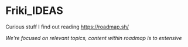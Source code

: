 # Friki_IDEAS

Curious stuff I find out reading https://roadmap.sh/ 

_We're focused on relevant topics, content within roadmap is to extensive_
